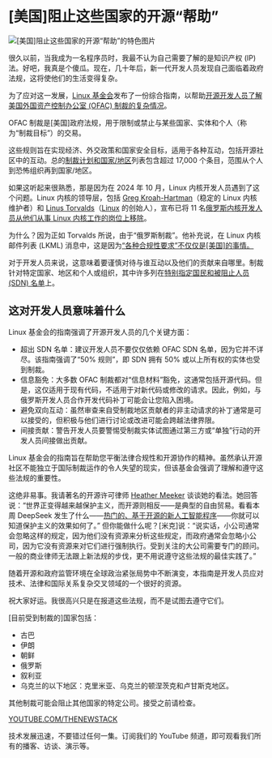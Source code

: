 # [美国]阻止这些国家的开源“帮助”

![[美国]阻止这些国家的开源“帮助”的特色图片](https://cdn.thenewstack.io/media/2025/01/9bc965e3-sarah-kilian-xit3ljrvkvm-unsplash-1024x683.jpg)

很久以前，当我成为一名程序员时，我最不认为自己需要了解的是知识产权 (IP) 法。好吧，我真是个傻瓜。现在，几十年后，新一代开发人员发现自己面临着政府法规，这将使他们的生活变得复杂。

为了应对这一发展，[Linux 基金会](https://training.linuxfoundation.org/training/course-catalog/?utm_content=inline+mention)发布了一份综合指南，以帮助[开源开发人员了解美国外国资产控制办公室 (OFAC) 制裁的复杂情况](https://www.linuxfoundation.org/blog/navigating-global-regulations-and-open-source-us-ofac-sanctions)。

OFAC 制裁是[美国]政府法规，用于限制或禁止与某些国家、实体和个人（称为“制裁目标”）的交易。

这些规则旨在实现经济、外交政策和国家安全目标，适用于各种互动，包括开源社区中的互动。总的[制裁计划和国家/地区](https://ofac.treasury.gov/sanctions-programs-and-country-information)列表包含超过 17,000 个条目，范围从个人到恐怖组织再到国家/地区。

如果这听起来很熟悉，那是因为在 2024 年 10 月，Linux 内核开发人员遇到了这个问题。Linux 内核的领导层，包括 [Greg Kroah-Hartman](https://thenewstack.io/greg-kroah-hartman-lessons-for-developers-from-20-years-of-linux-kernel-work/)（稳定的 Linux 内核维护者）和 [Linus Torvalds](https://thenewstack.io/linus-torvalds-on-security-ai-open-source-and-trust/)（[Linux](https://thenewstack.io/learning-linux-start-here/) 的创始人），宣布已将 11 名[俄罗斯内核开发人员从他们从事 Linux 内核工作的岗位上移除](https://www.zdnet.com/article/why-remove-russian-maintainers-of-linux-kernel-heres-what-torvalds-says/)。

为什么？因为正如 Torvalds 所说，由于“俄罗斯制裁”。他补充说，在 Linux 内核邮件列表 (LKML) 消息中，这是因为[“各种合规性要求”不仅仅是[美国]的事情。](https://lore.kernel.org/all/CAHk-=whNGNVnYHHSXUAsWds_MoZ-iEgRMQMxZZ0z-jY4uHT+Gg@mail.gmail.com/)

对于开发人员来说，这意味着要谨慎对待与谁互动以及他们的贡献来自哪里。制裁针对特定国家、地区和个人或组织，其中许多列在[特别指定国民和被阻止人员 (SDN) 名单](https://ofac.treasury.gov/faqs/topic/1631)上。

## 这对开发人员意味着什么

Linux 基金会的指南强调了开源开发人员的几个关键方面：

- 超出 SDN 名单：建议开发人员不要仅仅依赖 OFAC SDN 名单，因为它并不详尽。该指南强调了“50% 规则”，即 SDN 拥有 50% 或以上所有权的实体也受到制裁。
- 信息豁免：大多数 OFAC 制裁都对“信息材料”豁免，这通常包括开源代码。但是，这仅适用于现有代码，不适用于对新代码或修改的请求。因此，例如，与俄罗斯开发人员合作开发代码补丁可能会让您陷入困境。
- 避免双向互动：虽然审查来自受制裁地区贡献者的非主动请求的补丁通常是可以接受的，但积极与他们进行讨论或改进可能会跨越法律界限。
- 间接贡献：警告开发人员要警惕受制裁实体试图通过第三方或“单独”行动的开发人员间接做出贡献。

Linux 基金会的指南旨在帮助您平衡法律合规性和开源协作的精神。虽然承认开源社区不能独立于国际制裁运作的令人失望的现实，但该基金会强调了理解和遵守这些法规的重要性。

这绝非易事。我请著名的开源许可律师 [Heather Meeker](https://www.linkedin.com/in/heathermeeker) 谈谈她的看法。她回答说：“世界正变得越来越保护主义，而开源则相反——是典型的自由贸易。看看本周 DeepSeek 发生了什么——[热门的、基于开源的新人工智能程序](https://thenewstack.io/icymi-deepseek-is-an-open-source-success-story/)——你就可以知道保护主义的效果如何了。”
但你能做什么呢？[米克]说：“说实话，小公司通常会忽略这样的规定，因为他们没有资源来分析这些规定，而政府通常会忽略小公司，因为它没有资源来对它们进行强制执行。受到关注的大公司需要专门的顾问。一般的商业律师无法跟上新法规的步伐，更不用说遵守这些法规的最佳实践了。”

随着开源和政府监管环境在全球政治紧张局势中不断演变，本指南是开发人员应对技术、法律和国际关系复杂交叉领域的一个很好的资源。

祝大家好运。我很高兴只是在报道这些法规，而不是试图去遵守它们。

[目前受到制裁的]国家包括：

- 古巴
- 伊朗
- 朝鲜
- 俄罗斯
- 叙利亚
- 乌克兰的以下地区：克里米亚、乌克兰的顿涅茨克和卢甘斯克地区。

其他制裁可能会阻止其他国家的特定公司。接受之前请检查。

[YOUTUBE.COM/THENEWSTACK](https://youtube.com/thenewstack?sub_confirmation=1)

技术发展迅速，不要错过任何一集。订阅我们的 YouTube 频道，即可观看我们所有的播客、访谈、演示等。